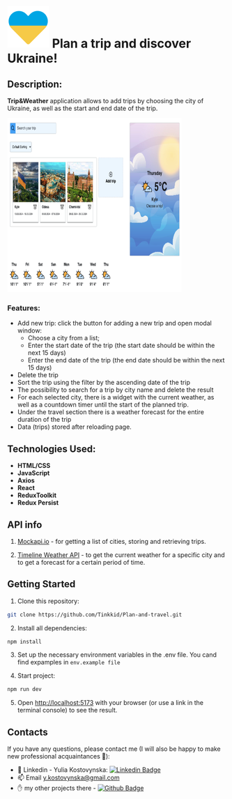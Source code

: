 # ![Image alt](./public/ukraine.png) Plan a trip and discover Ukraine!

## Description:
**Trip&Weather** application allows to add trips by choosing the city of Ukraine, as well as the start and end date of the trip.

<span>
<img src="./public/screen.png" width="400" height="400" title="welcome">
</span>

### Features:
- Add new trip: click the button for adding a new trip and open modal window:
    - Choose a city from a list;
    - Enter the start date of the trip (the start date should be within the next 15 days)
    - Enter the end date of the trip (the end date should be within the next 15 days)
- Delete the trip
- Sort the trip using the filter by the ascending date of the trip
- The possibility to search for a trip by city name and delete the result
- For each selected city, there is a widget with the current weather, as well as a countdown timer until the start of the planned trip.
- Under the travel section there is a weather forecast for the entire duration of the trip
- Data (trips) stored after reloading page.

## Technologies Used:
- **HTML/CSS** 
- **JavaScript** 
- **Axios** 
- **React** 
- **ReduxToolkit** 
- **Redux Persist**

## API info
1. [Mockapi.io](https://mockapi.io/) - for getting a list of cities, storing and retrieving trips.

2. [Timeline Weather API](https://www.visualcrossing.com/resources/documentation/weather-api/timeline-weather-api/) -  to get the current weather for a specific city and to get a forecast for a certain period of time.


## Getting Started

1. Clone this repository:

```bash
git clone https://github.com/Tinkkid/Plan-and-travel.git
```

2. Install all dependencies:

```bash
npm install
```

3. Set up the necessary environment variables in the .env file.
You cand find expamples in `env.example file`

4. Start project:

```bash
npm run dev
```

5. Open [http://localhost:5173](http://localhost:5173) with your browser (or use a link in the terminal console) to see the result.


## Contacts
If you have any questions, please contact me (I will also be happy to make new professional acquaintances :handshake:):
- :link: Linkedin - Yulia Kostovynska: [![Linkedin Badge](https://img.shields.io/badge/-Yuliia%20Kostovynska-blue?style=flat&logo=Linkedin&logoColor=white)](https://www.linkedin.com/in/yuliia-kostovynska/)
- :mailbox: Email y.kostovynska@gmail.com
- :hand: my other projects there - [![Github Badge](https://img.shields.io/badge/-GitHub-black?style=flat&logo=GitHub&logoColor=white)](https://github.com/Tinkkid?tab=repositories)